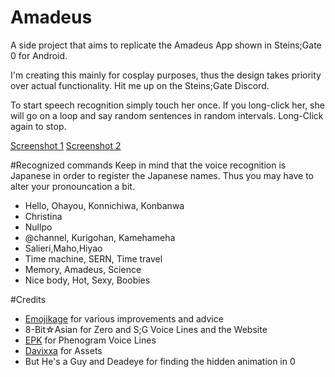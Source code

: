 # Amadeus
A side project that aims to replicate the Amadeus App shown in Steins;Gate 0 for Android.

I'm creating this mainly for cosplay purposes, thus the design takes priority over actual functionality.
Hit me up on the Steins;Gate Discord.

To start speech recognition simply touch her once. If you long-click her, she will go on a loop and say random sentences in random intervals. Long-Click again to stop.

<a href="https://github.com/Yink/Amadeus/blob/master/Screenshots/Callscreeen.png?raw=true">Screenshot 1</a>
<a href="https://github.com/Yink/Amadeus/blob/master/Screenshots/Kurisuscreen.png?raw=true">Screenshot 2</a>

#Recognized commands
Keep in mind that the voice recognition is Japanese in order to register the Japanese names. Thus you may have to alter your pronouncation a bit.
<ul>
<li>Hello, Ohayou, Konnichiwa, Konbanwa</li>
<li>Christina</li>
<li>Nullpo</li>
<li>@channel, Kurigohan, Kamehameha</li>
<li>Salieri,Maho,Hiyao</li>
<li>Time machine, SERN, Time travel</li>
<li>Memory, Amadeus, Science</li>
<li>Nice body, Hot, Sexy, Boobies</li>
</ul>

#Credits
<ul>
<li><a href="https://github.com/RIP95">Emojikage</a> for various improvements and advice</li>
<li>8-Bit☆Asian for Zero and S;G Voice Lines and the Website</li>
<li><a href="https://twitter.com/SG_EPK_X29">EPK</a> for Phenogram Voice Lines</li>
<li><a href="https://twitter.com/DavixxaYT">Davixxa</a> for Assets</li>
<li>But He's a Guy and Deadeye for finding the hidden animation in 0</li>
</ul>
